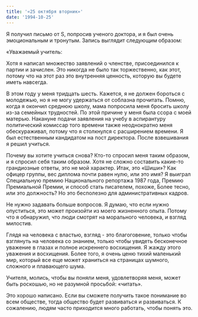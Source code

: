 ```yaml
---
title: '«25 октября вторник»'
date: '1994-10-25'
---
```


Я получил письмо от S, попросив ученого доктора, и я был очень эмоциональным и тронутым. Запись выглядит следующим образом:

«Уважаемый учитель:

Хотя я написал множество заявлений о членстве, присоединился к партии и зачислен. Это никогда не было так торжественно, как этот, потому что на этот раз это внутренняя ценность, которую вы будете иметь навсегда.

В этом году у меня тридцать шесть. Кажется, я не должен бороться с молодежью, но я не могу удержаться от соблазна прочитать. Помню, когда я окончил среднюю школу, мама попросила меня бросить школу из-за семейных трудностей. По этой причине у меня была ссора с моей матерью. Накануне подачи заявления на учебу в аспирантуру политический комиссар того времени также неоднократно меня обескураживал, потому что я столкнулся с расширением времени. Я был естественным кандидатом на пост директора. После взвешивания я решил учиться.

Почему вы хотите учиться снова? Кто-то спросил меня таким образом, и я спросил себя таким образом. Хотя не сложно составить какие-то грандиозные ответы, это не мой характер. Итак, это «Шиши»? Как офицер группы, вес диплома почти равен нулю, или это имя? Я выиграл Специальную премию Национального репортажа 1987 года, Премию Премиальной Премии, и способ стать писателем, похоже, Более тесно, или это должность? Но это бесполезно для административных кадров.

Не нужно задавать больше вопросов. Я думаю, что если нужно опуститься, это может произойти из моего жизненного опыта. Потому что я обнаружил, что люди смотрят на морального человека, и взгляд милостив.

Глядя на человека с властью, взгляд - это благоговение, только чтобы взглянуть на человека со знанием, только чтобы увидеть бесконечное уважение в глазах и полное искреннего восхищения. Я жажду этого уважения и восхищения. Более того, я очень ценю тихий маленький мир, который все еще может храниться на страницах шумного, сложного и плавающего шума.

Учителя, молись, чтобы вы поняли меня, удовлетворяя меня, может быть роскошью, но не разумной просьбой: «читать».

Это хорошо написано. Если вы сможете получить такое понимание во всем обществе, тогда общество будет развиваться и развиваться. К сожалению, людям часто приходится много работать, чтобы понять это.

